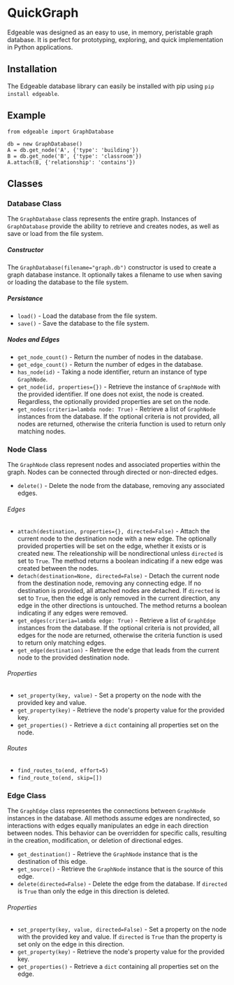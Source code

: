 # QuickGraph

Edgeable was designed as an easy to use, in memory, peristable graph database. It is perfect for prototyping, exploring, and quick implementation in Python applications.

## Installation

The Edgeable database library can easily be installed with pip using `pip install edgeable`.

## Example

```
from edgeable import GraphDatabase

db = new GraphDatabase()
A = db.get_node('A', {'type': 'building'})
B = db.get_node('B', {'type': 'classroom'})
A.attach(B, {'relationship': 'contains'})
```

## Classes

### Database Class
The `GraphDatabase` class represents the entire graph. Instances of `GraphDatabase` provide the ability to retrieve and creates nodes, as well as save or load from the file system.

##### Constructor
The `GraphDatabase(filename="graph.db")` constructor is used to create a graph database instance.  It optionally takes a filename to use when saving or loading the database to the file system.

##### Persistance
- `load()` - Load the database from the file system.
- `save()` - Save the database to the file system.

##### Nodes and Edges

- `get_node_count()` - Return the number of nodes in the database.
- `get_edge_count()` - Return the number of edges in the database.
- `has_node(id)` - Taking a node identifier, return an instance of type `GraphNode`.
- `get_node(id, properties={})` - Retrieve the instance of `GraphNode` with the provided identifier. If one does not exist, the node is created. Regardless, the optionally provided properties are set on the node.
- `get_nodes(criteria=lambda node: True)` - Retrieve a list of `GraphNode` instances from the database. If the optional criteria is not provided, all nodes are returned, otherwise the criteria function is used to return only matching nodes.

### Node Class
The `GraphNode` class represent nodes and associated properties within the graph. Nodes can be connected through directed or non-directed edges.

- `delete()` - Delete the node from the database, removing any associated edges.

###### Edges
- `attach(destination, properties={}, directed=False)` - Attach the current node to the destination node with a new edge. The optionally provided properties will be set on the edge, whether it exists or is created new. The releationship will be nondirectional unless `directed` is set to `True`. The method returns a boolean indicating if a new edge was created between the nodes.
- `detach(destination=None, directed=False)` - Detach the current node from the destination node, removing any connecting edge. If no destination is provided, all attached nodes are detached. If `directed` is set to `True`, then the edge is only removed in the current direction, any edge in the other directions is untouched. The method returns a boolean indicating if any edges were removed.
- `get_edges(criteria=lambda edge: True)` - Retrieve a list of `GraphEdge` instances from the database. If the optional criteria is not provided, all edges for the node are returned, otherwise the criteria function is used to return only matching edges.
- `get_edge(destination)` - Retrieve the edge that leads from the current node to the provided destination node.

###### Properties
- `set_property(key, value)` - Set a property on the node with the provided key and value.
- `get_property(key)` - Retrieve the node's property value for the provided key.
- `get_properties()` - Retrieve a `dict` containing all properties set on the node.

###### Routes
- `find_routes_to(end, effort=5)`
- `find_route_to(end, skip=[])`

### Edge Class
The `GraphEdge` class representes the connections between `GraphNode` instances in the database. All methods assume edges are nondirected, so interactions with edges equally manipulates an edge in each direction between nodes.  This behavior can be overridden for specific calls, resulting in the creation, modification, or deletion of directional edges.

- `get_destination()` - Retrieve the `GraphNode` instance that is the destination of this edge.
- `get_source()` - Retrieve the `GraphNode` instance that is the source of this edge.
- `delete(directed=False)` - Delete the edge from the database. If `directed` is `True` than only the edge in this direction is deleted.

###### Properties
- `set_property(key, value, directed=False)` - Set a property on the node with the provided key and value. If `directed` is `True` than the property is set only on the edge in this direction.
- `get_property(key)` - Retrieve the node's property value for the provided key.
- `get_properties()` - Retrieve a `dict` containing all properties set on the edge.
